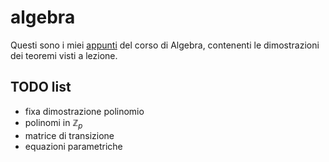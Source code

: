 # algebra

Questi sono i miei [appunti](https://ph04.github.io/algebra/html/index.html) del corso di Algebra, contenenti le dimostrazioni dei teoremi visti a lezione.

## TODO list

- fixa dimostrazione polinomio
- polinomi in $\mathbb{Z}_p$
- matrice di transizione
- equazioni parametriche

